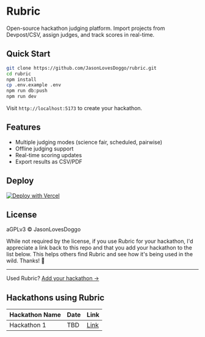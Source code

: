 # Rubric

Open-source hackathon judging platform. Import projects from Devpost/CSV, assign judges, and track scores in real-time.

## Quick Start

```bash
git clone https://github.com/JasonLovesDoggo/rubric.git
cd rubric
npm install
cp .env.example .env
npm run db:push
npm run dev
```

Visit `http://localhost:5173` to create your hackathon.

## Features

- Multiple judging modes (science fair, scheduled, pairwise)
- Offline judging support
- Real-time scoring updates
- Export results as CSV/PDF

## Deploy

[![Deploy with Vercel](https://vercel.com/button)](https://vercel.com/new/clone?repository-url=https://github.com/JasonLovesDoggo/rubric)

## License

aGPLv3 © JasonLovesDoggo

While not required by the license, if you use Rubric for your hackathon, I'd appreciate a link back to this repo and 
that you add your hackathon to the list below. This helps others find Rubric and see how it's being used in the wild.
Thanks! 🙏

---

Used Rubric? [Add your hackathon →](https://github.com/JasonLovesDoggo/rubric/edit/main/README.md)

## Hackathons using Rubric
| Hackathon Name | Date | Link                        |
|----------------|------|-----------------------------|
| Hackathon 1    | TBD  | [Link](https://example.com) |
